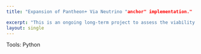 ```yaml
---
title: "Expansion of Pantheon+ Via Neutrino "anchor" implementation."

excerpt: "This is an ongoing long-term project to assess the viability and implementation of a neutrino anchor within the Pantheon+ dataset through simulations to constrain cosmological constants."
layout: single
---
```


Tools: Python
